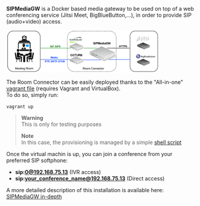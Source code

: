**SIPMediaGW** is a Docker based media gateway to be used on top of a web conferencing service (Jitsi Meet, BigBlueButton,...), in order to provide SIP (audio+video) access.


<img src="docs/architecture.png" width=80% height=80%>

The Room Connector can be easily deployed thanks to the "All-in-one" [vagrant file](https://github.com/Renater/SIPMediaGW/blob/main/Vagrantfile) (requires Vagrant and VirtualBox).\
To do so, simply run:

	vagrant up

> **Warning**\
> This is only for testing purposes
>
> **Note**\
> In this case, the provisioning is managed by a simple [shell script](https://github.com/Renater/SIPMediaGW/blob/main/test/provision.sh)

Once the virtual machin is up, you can join a conference from your preferred SIP softphone:

- **sip:0@192.168.75.13** (IVR access)
- **sip:your_conference_name@192.168.75.13** (Direct access)

A more detailed description of this installation is available here: [SIPMediaGW in-depth](https://github.com/Renater/SIPMediaGW/blob/main/docs/sipmediagw-in-depth.md)



